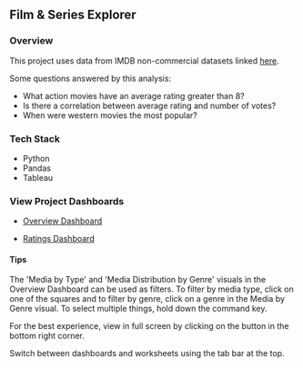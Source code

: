 ## Film & Series Explorer

### Overview
This project uses data from IMDB non-commercial datasets linked
<a href="https://developer.imdb.com/non-commercial-datasets/" target="_blank">here</a>.  

Some questions answered by this analysis:
- What action movies have an average rating greater than 8?
- Is there a correlation between average rating and number of votes?
- When were western movies the most popular?

### Tech Stack
- Python
- Pandas
- Tableau

### View Project Dashboards
- <a href="https://public.tableau.com/app/profile/jennifer.le2881/viz/imdb_17397301473560/OverviewDashboard" target="_blank">
    Overview Dashboard
</a>   

- <a href="https://public.tableau.com/app/profile/jennifer.le2881/viz/imdb_17397301473560/RatingsDashboard" target="_blank">
    Ratings Dashboard
</a> 

#### Tips
The 'Media by Type' and 'Media Distribution by Genre' visuals in the Overview Dashboard can be used as filters. To filter by media type, click on one of the squares and to filter by genre, click on a genre in the Media by Genre visual. To select multiple things, hold down the command key. 

For the best experience, view in full screen by clicking on the button in the bottom right corner. 
    
Switch between dashboards and worksheets using the tab bar at the top.



